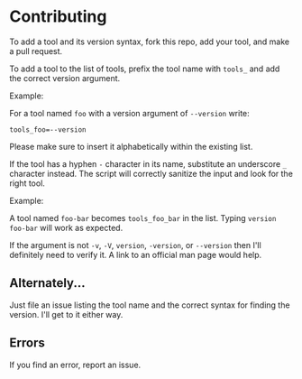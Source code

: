 # Contributing

To add a tool and its version syntax, fork this repo, add your tool, and make a pull request.

To add a tool to the list of tools, prefix the tool name with `tools_` and add the correct version argument.

Example:

For a tool named `foo` with a version argument of `--version` write:

`tools_foo=--version`

Please make sure to insert it alphabetically within the existing list.

If the tool has a hyphen `-` character in its name, substitute an underscore `_` character instead. The script will correctly sanitize the input and look for the right tool.

Example:

A tool named `foo-bar` becomes `tools_foo_bar` in the list. Typing `version foo-bar` will work as expected.

If the argument is not `-v`, `-V`, `version`, `-version`, or `--version` then I'll definitely need to verify it. A link to an official man page would help.

## Alternately...

Just file an issue listing the tool name and the correct syntax for finding the version. I'll get to it either way.

## Errors

If you find an error, report an issue.

